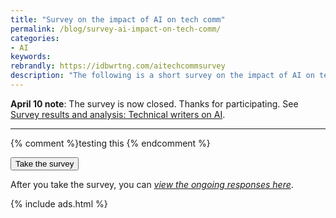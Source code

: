 ```yaml
---
title: "Survey on the impact of AI on tech comm"
permalink: /blog/survey-ai-impact-on-tech-comm/
categories:
- AI
keywords:
rebrandly: https://idbwrtng.com/aitechcommsurvey
description: "The following is a short survey on the impact of AI on tech comm, specifically on technical writing and producing documentation. Many speculate that AI tools might soon automate many tech writing tasks, and there's growing concern that major disruption is imminent. Is that future dystopian, or will it unlock new opportunities? This survey seeks to take the pulse of tech comm, gathering the thoughts and feelings that tech writers have about AI and whether it will transform the practice of documentation."
---
```


**April 10 note**: The survey is now closed. Thanks for participating. See [Survey results and analysis: Technical writers on AI](/blog/survey-analysis-tech-writers-on-ai/).

<hr/>
{% comment %}testing this {% endcomment %}

<button type="button" class="btn btn-default">Take the survey</button>

After you take the survey, you can [*view the ongoing responses here*](https://idbwrtng.com/ai-survey-tech-comm-results).

{% include ads.html %}